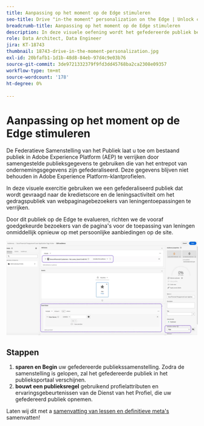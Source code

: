 ```yaml
---
title: Aanpassing op het moment op de Edge stimuleren
seo-title: Drive "in-the moment" personalization on the Edge | Unlock cross-channel insights with Federated Audience Composition
breadcrumb-title: Aanpassing op het moment op de Edge stimuleren
description: In deze visuele oefening wordt het gefedereerde publiek beoordeeld op de Edge voor onmiddellijke 'in-the-moment' heroriëntering.
role: Data Architect, Data Engineer
jira: KT-18743
thumbnail: 18743-drive-in-the-moment-personalization.jpg
exl-id: 20bfafb1-1d1b-48d8-84eb-97d4c9e03b76
source-git-commit: 3de9721332379f9fd3dd45768ba2ca2308e09357
workflow-type: tm+mt
source-wordcount: '178'
ht-degree: 0%

---
```


# Aanpassing op het moment op de Edge stimuleren

De Federatieve Samenstelling van het Publiek laat u toe om bestaand publiek in Adobe Experience Platform (AEP) te verrijken door samengestelde publieksgegevens te gebruiken die van het entrepot van ondernemingsgegevens zijn gefederaliseerd. Deze gegevens blijven niet behouden in Adobe Experience Platform-klantprofielen.

In deze visuele exercitie gebruiken we een gefederaliseerd publiek dat wordt gevraagd naar de kredietscore en de leningsactiviteit om het gedragspubliek van webpaginagebezoekers van leningentoepassingen te verrijken.

Door dit publiek op de Edge te evalueren, richten we de vooraf goedgekeurde bezoekers van de pagina&#39;s voor de toepassing van leningen onmiddellijk opnieuw op met persoonlijke aanbiedingen op de site.

![ rand-publiek-verrijkt ](assets/edge-audience-enrich.png)

## Stappen

1. **sparen en Begin** uw gefedereerde publiekssamenstelling. Zodra de samenstelling is gelopen, zal het gefedereerde publiek in het publieksportaal verschijnen.
2. **bouwt een publieksregel** gebruikend profielattributen en ervaringsgebeurtenissen van de Dienst van het Profiel, die uw gefedereerd publiek opnemen.

Laten wij dit met a [ samenvatting van lessen en definitieve meta&#39;s ](conclusion.md) samenvatten!
